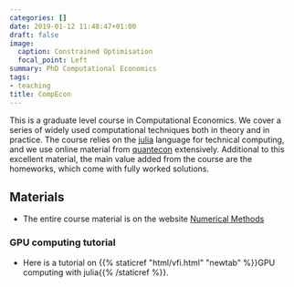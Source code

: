 ```yaml
---
categories: []
date: 2019-01-12 11:48:47+01:00
draft: false
image:
  caption: Constrained Optimisation
  focal_point: Left
summary: PhD Computational Economics
tags:
- teaching
title: CompEcon
---
```

This is a graduate level course in Computational Economics. We cover a series of widely used computational techniques both in theory and in practice. The course relies on the [julia](https://julialang.org) language for technical computing, and we use online material from [quantecon](https://quantecon.org) extensively. Additional to this excellent material, the main value added from the course are the homeworks, which come with fully worked solutions.

## Materials

* The entire course material is on the website [Numerical Methods](https://floswald.github.io/NumericalMethods/)

### GPU computing tutorial

* Here is a tutorial on {{% staticref "html/vfi.html" "newtab" %}}GPU computing with julia{{% /staticref %}}.
